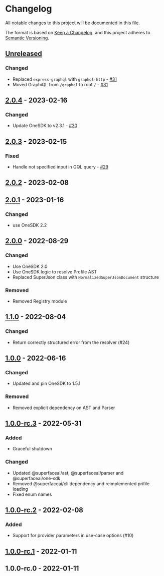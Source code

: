 # Changelog

All notable changes to this project will be documented in this file.

The format is based on [Keep a Changelog](https://keepachangelog.com/en/1.0.0/),
and this project adheres to [Semantic Versioning](https://semver.org/spec/v2.0.0.html).

## [Unreleased]
### Changed
- Replaced `express-graphql` with `graphql-http` - [#31](https://github.com/superfaceai/one-service/pull/31)
- Moved GraphiQL from `/graphql` to root `/` - [#31](https://github.com/superfaceai/one-service/pull/31)

## [2.0.4] - 2023-02-16
### Changed
- Update OneSDK to v2.3.1 - [#30](https://github.com/superfaceai/one-service/pull/30)

## [2.0.3] - 2023-02-15
### Fixed
- Handle not specified input in GQL query - [#29](https://github.com/superfaceai/one-service/pull/29)

## [2.0.2] - 2023-02-08

## [2.0.1] - 2023-01-16
### Changed
- use OneSDK 2.2

## [2.0.0] - 2022-08-29
### Changed
- Use OneSDK 2.0
- Use OneSDK logic to resolve Profile AST
- Replaced SuperJson class with `NormalizedSuperJsonDocument` structure

### Removed
- Removed Registry module

## [1.1.0] - 2022-08-04
### Changed
- Return correctly structured error from the resolver (#24)

## [1.0.0] - 2022-06-16
### Changed
- Updated and pin OneSDK to 1.5.1

### Removed
- Removed explicit dependency on AST and Parser

## [1.0.0-rc.3] - 2022-05-31
### Added
- Graceful shutdown

### Changed
- Updated @superfaceai/ast, @superfaceai/parser and @superfaceai/one-sdk
- Removed @superfaceai/cli dependency and reimplemented prifile loading
- Fixed enum names

## [1.0.0-rc.2] - 2022-02-08
### Added
- Support for provider parameters in use-case options (#10)

## [1.0.0-rc.1] - 2022-01-11

## 1.0.0-rc.0 - 2022-01-11

[Unreleased]: https://github.com/superfaceai/one-service/compare/v2.0.4...HEAD
[2.0.4]: https://github.com/superfaceai/one-service/compare/v2.0.3...v2.0.4
[2.0.3]: https://github.com/superfaceai/one-service/compare/v2.0.2...v2.0.3
[2.0.2]: https://github.com/superfaceai/one-service/compare/v2.0.1...v2.0.2
[2.0.1]: https://github.com/superfaceai/one-service/compare/v2.0.0...v2.0.1
[2.0.0]: https://github.com/superfaceai/one-service/compare/v1.1.0...v2.0.0
[1.1.0]: https://github.com/superfaceai/one-service/compare/v1.0.0...v1.1.0
[1.0.0]: https://github.com/superfaceai/one-service/compare/v1.0.0-rc.3...v1.0.0
[1.0.0-rc.3]: https://github.com/superfaceai/one-service/compare/v1.0.0-rc.2...v1.0.0-rc.3
[1.0.0-rc.2]: https://github.com/superfaceai/one-service/compare/v1.0.0-rc.1...v1.0.0-rc.2
[1.0.0-rc.1]: https://github.com/superfaceai/one-service/compare/v1.0.0-rc.0...v1.0.0-rc.1
